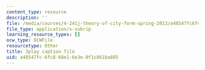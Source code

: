 ```yaml
---
content_type: resource
description: ''
file: /media/courses/4-241j-theory-of-city-form-spring-2013/a48547fc6fc868e16e3e0f1c861ba885_urE_22UEO_8.srt
file_type: application/x-subrip
learning_resource_types: []
ocw_type: OCWFile
resourcetype: Other
title: 3play caption file
uid: a48547fc-6fc8-68e1-6e3e-0f1c861ba885
---
```


